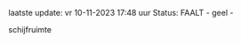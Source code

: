 laatste update: 
vr 10-11-2023 17:48   uur 
Status: FAALT - geel - 
<div class="service Y">schijfruimte</div>